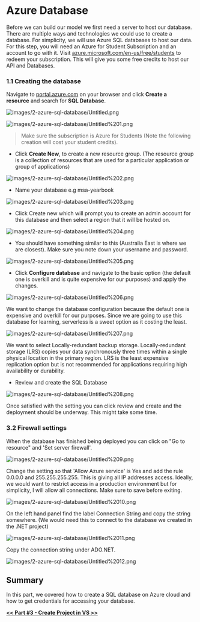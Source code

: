 # Azure Database

Before we can build our model we first need a server to host our database. There are multiple ways and technologies we could use to create a database. For simplicity, we will use Azure SQL databases to host our data. For this step, you will need an Azure for Student Subscription and an account to go with it. Visit [azure.microsoft.com/en-us/free/students](http://azure.microsoft.com/en-us/free/students) to redeem your subscription. This will give you some free credits to host our API and Databases.

### 1.1 Creating the database

Navigate to [portal.azure.com](https://portal.azure.com/) on your browser and click **Create a resource** and search for **SQL Database**.

![images/2-azure-sql-database/Untitled.png](images/2-azure-sql-database/Untitled.png)

![images/2-azure-sql-database/Untitled%201.png](images/2-azure-sql-database/Untitled%201.png)

> Make sure the subscription is Azure for Students (Note the following creation will cost your student credits).

- Click **Create New**, to create a new resource group. (The resource group is a collection of resources that are used for a particular application or group of applications)

![images/2-azure-sql-database/Untitled%202.png](images/2-azure-sql-database/Untitled%202.png)

- Name your database e.g msa-yearbook

![images/2-azure-sql-database/Untitled%203.png](images/2-azure-sql-database/Untitled%203.png)

- Click Create new which will prompt you to create an admin account for this database and then select a region that it will be hosted on.

![images/2-azure-sql-database/Untitled%204.png](images/2-azure-sql-database/Untitled%204.png)

- You should have something similar to this (Australia East is where we are closest). Make sure you note down your username and password.

![images/2-azure-sql-database/Untitled%205.png](images/2-azure-sql-database/Untitled%205.png)

- Click **Configure database** and navigate to the basic option (the default one is overkill and is quite expensive for our purposes) and apply the changes.

![images/2-azure-sql-database/Untitled%206.png](images/2-azure-sql-database/Untitled%206.png)

We want to change the database configuration because the default one is expensive and overkill for our purposes. Since we are going to use this database for learning, serverless is a sweet option as it costing the least.

![images/2-azure-sql-database/Untitled%207.png](images/2-azure-sql-database/Untitled%207.png)

We want to select Locally-redundant backup storage. Locally-redundant storage (LRS) copies your data synchronously three times within a single physical location in the primary region. LRS is the least expensive replication option but is not recommended for applications requiring high availability or durability.

- Review and create the SQL Database

![images/2-azure-sql-database/Untitled%208.png](images/2-azure-sql-database/Untitled%208.png)

Once satisfied with the setting you can click review and create and the deployment should be underway. This might take some time.

### 3.2 Firewall settings

When the database has finished being deployed you can click on "Go to resource" and 'Set server firewall'.

![images/2-azure-sql-database/Untitled%209.png](images/2-azure-sql-database/Untitled%209.png)

Change the setting so that 'Allow Azure service' is Yes and add the rule 0.0.0.0 and 255.255.255.255. This is giving all IP addresses access. Ideally, we would want to restrict access in a production environment but for simplicity, I will allow all connections. Make sure to save before exiting.

![images/2-azure-sql-database/Untitled%2010.png](images/2-azure-sql-database/Untitled%2010.png)

On the left hand panel find the label Connection String and copy the string somewhere. (We would need this to connect to the database we created in the .NET project)

![images/2-azure-sql-database/Untitled%2011.png](images/2-azure-sql-database/Untitled%2011.png)

Copy the connection string under ADO.NET.

![images/2-azure-sql-database/Untitled%2012.png](images/2-azure-sql-database/Untitled%2012.png)

## Summary

In this part, we covered how to create a SQL database on Azure cloud and how to get credentials for accessing your database.

[**<< Part #3 - Create Project in VS >>**](3-create-an-empty-project-using-visual-studio.md)
